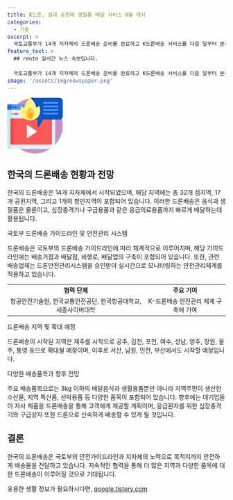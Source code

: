 ```yaml
---
title: K드론, 섬과 공원에 생필품 배달 서비스 8월 개시
categories:
  - 기술
excerpt: >
  국토교통부가 14개 지자체의 드론배송 준비를 완료하고 K드론배송 서비스를 다음 달부터 본격적으로 시작한다고 밝혔다. 이로써 음식과 생필품 뿐만 아니라 심장제세동기와 구급용품 등이 신속하게 배송된다. K드론배송은 안전한 배송을 위해 거점, 비행로, 안전 관리 시스템 등을 구축하고, 항공안전기술원과의 협력으로 안전 체계를 구축했다. 또한, 지역 특산품과 응급환자를 위한 배송도 확대될 전망이며, 주종완 국토부 항공정책실장은 물류취약 지역 주민의 불편을 해소하고자 노력할 것이라 밝혔다. (요약문)
feature_text: >
  ## rentn 실시간 뉴스 속보입니다.

  국토교통부가 14개 지자체의 드론배송 준비를 완료하고 K드론배송 서비스를 다음 달부터 본격적으로 시작한다고 밝혔다. 이로써 음식과 생필품 뿐만 아니라 심장제세동기와 구급용품 등이 신속하게 배송된다. K드론배송은 안전한 배송을 위해 거점, 비행로, 안전 관리 시스템 등을 구축하고, 항공안전기술원과의 협력으로 안전 체계를 구축했다. 또한, 지역 특산품과 응급환자를 위한 배송도 확대될 전망이며, 주종완 국토부 항공정책실장은 물류취약 지역 주민의 불편을 해소하고자 노력할 것이라 밝혔다. (요약문)
image: '/assets/img/newspaper.png'
---
```


<p><img src="/assets/img/news.png" alt="rentncar 속보" /></p>

<h2 data-ke-size="size26">한국의 드론배송 현황과 전망</h2>

<p>한국의 드론배송은 14개 지자체에서 시작되었으며, 해당 지역에는 총 32개 섬지역, 17개 공원지역, 그리고 1개의 항만지역이 포함되어 있습니다. 이러한 드론배송은 음식과 생필품은 물론이고, 심장충격기나 구급용품과 같은 응급의료용품까지 빠르게 배달하는데 활용됩니다.</p>

<p data-ke-size="size16">국토부 드론배송 가이드라인 및 안전관리 시스템</p>

<p>드론배송은 국토부의 드론배송 가이드라인에 따라 체계적으로 이루어지며, 해당 가이드라인에는 배송거점과 배달점, 비행로, 배달앱의 구축이 포함되어 있습니다. 또한, 관련 배송업체는 드론안전관리시스템을 승인받아 실시간으로 모니터링하는 안전관리체계를 적용하고 있습니다.</p>

<table>
  <tr>
    <td style="text-align: center; height: 17px;"><b>협력 단체</b></td>
    <td style="text-align: center; height: 17px;"><b>주요 기여</b></td>
  </tr>
  <tr>
    <td style="text-align: center; height: 17px;">항공안전기술원, 한국교통안전공단, 한국항공대학교, 세종사이버대학</td>
    <td style="text-align: center; height: 17px;">K-드론배송 안전관리 체계 구축에 기여</td>
  </tr>
</table>

<p data-ke-size="size16">드론배송 지역 및 확대 예정</p>

<p>드론배송이 시작된 지역은 제주를 시작으로 공주, 김천, 포천, 여수, 성남, 양주, 창원, 울주, 통영 등으로 확대될 예정이며, 이후로 서산, 남원, 인천, 부산에서도 시작할 예정입니다.</p>

<p data-ke-size="size16">다양한 배송품목과 향후 전망</p>

<p>주요 배송품목으로는 3kg 이하의 배달음식과 생활용품뿐만 아니라 지역주민이 생산한 수산물, 지역 특산품, 선박용품 등 다양한 품목이 포함되어 있습니다. 향후에는 대기업들이 자사 제품을 드론배송을 통해 고객에게 제공할 계획이며, 응급환자를 위한 심장충격기와 구급상자 또한 드론으로 신속하게 배송할 수 있게 될 것입니다.</p>

<h2 data-ke-size="size26">결론</h2>

<p>한국의 드론배송은 국토부의 안전가이드라인과 지자체의 노력으로 목적지까지 안전하게 배송물을 전달하고 있습니다. 지속적인 협력을 통해 더 많은 지역과 다양한 품목에 대한 드론배송이 이루어질 것으로 기대됩니다.</p>
유용한 생활 정보가 필요하시다면, <a href="https://qoogle.tistory.com" rel="dofollow">qoogle.tistory.com</a>


